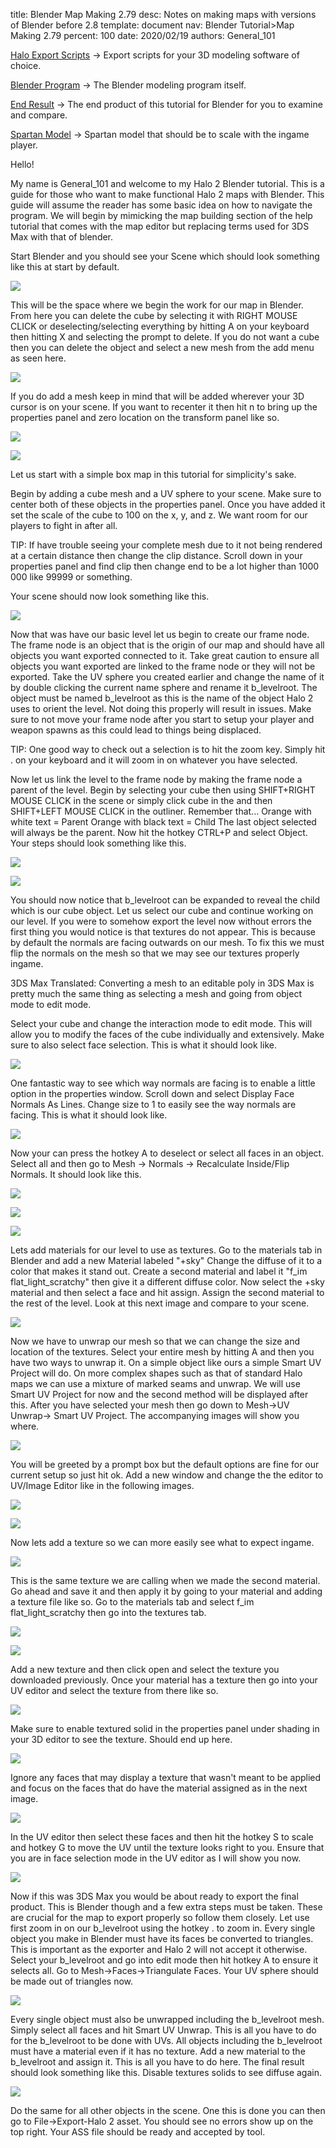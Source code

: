 title:      Blender Map Making 2.79
desc:       Notes on making maps with versions of Blender before 2.8
template:   document
nav:        Blender Tutorial>Map Making 2.79
percent:    100
date:       2020/02/19
authors:    General_101

[Halo Export Scripts](http://www.h2maps.net/Tools/PC/Export%20Scripts/Halo_Export.7z) -> Export scripts for your 3D modeling software of choice.

[Blender Program](https://www.blender.org/) -> The Blender modeling program itself.

[End Result](http://www.h2maps.net/Sources/H2EK%20Source/Manual/Blender/Tutorial.blend) -> The end product of this tutorial for Blender for you to examine and compare.

[Spartan Model](http://www.h2maps.net/Sources/H2EK%20Source/Manual/Blender/Spartan.zip) -> Spartan model that should be to scale with the ingame player.
 
Hello!
 
My name is General_101 and welcome to my Halo 2 Blender tutorial. This is a guide for those who want to make functional Halo 2 maps with Blender. This guide will assume the reader has some basic idea on how to navigate the program.
We will begin by mimicking the map building section of the help tutorial that comes with the map editor but replacing terms used for 3DS Max with that of blender.
 
Start Blender and you should see your Scene which should look something like this at start by default.
 
![](assets\2.79\1A.png)
 
This will be the space where we begin the work for our map in Blender.
From here you can delete the cube by selecting it with RIGHT MOUSE CLICK or deselecting/selecting everything by hitting A on your keyboard then hitting X and selecting the prompt to delete.
If you do not want a cube then you can delete the object and select a new mesh from the add menu as seen here.
 
![](assets\2.79\1B.png)
 
If you do add a mesh keep in mind that will be added wherever your 3D cursor is on your scene.
If you want to recenter it then hit n to bring up the properties panel and zero location on the transform panel like so.
 
![](assets\2.79\1C.png)
 
![](assets\2.79\1D.png)
 
Let us start with a simple box map in this tutorial for simplicity's sake.
 
Begin by adding a cube mesh and a UV sphere to your scene. Make sure to center both of these objects in the properties panel.
Once you have added it set the scale of the cube to 100 on the x, y, and z. We want room for our players to fight in after all.
 
TIP: If have trouble seeing your complete mesh due to it not being rendered at a certain distance then change the clip distance. Scroll down in your properties panel and find clip then change end to be a lot higher than 1000
000 like 99999 or something.
 
Your scene should now look something like this.
 
![](assets\2.79\1E.png)
 
Now that was have our basic level let us begin to create our frame node. The frame node is an object that is the origin of our map and should have all objects you want exported connected to it.
Take great caution to ensure all objects you want exported are linked to the frame node or they will not be exported.
Take the UV sphere you created earlier and change the name of it by double clicking the current name sphere and rename it b_levelroot.
The object must be named b_levelroot as this is the name of the object Halo 2 uses to orient the level. Not doing this properly will result in issues.
Make sure to not move your frame node after you start to setup your player and weapon spawns as this could lead to things being displaced.
 
TIP: One good way to check out a selection is to hit the zoom key. Simply hit . on your keyboard and it will zoom in on whatever you have selected.
 
Now let us link the level to the frame node by making the frame node a parent of the level.
Begin by selecting your cube then using SHIFT+RIGHT MOUSE CLICK in the scene or simply click cube in the and then SHIFT+LEFT MOUSE CLICK in the outliner.
Remember that...
Orange with white text = Parent
Orange with black text = Child
The last object selected will always be the parent.
Now hit the hotkey CTRL+P and select Object. Your steps should look something like this.
 
![](assets\2.79\1F.png)
 
![](assets\2.79\1G.png)
 
You should now notice that b_levelroot can be expanded to reveal the child which is our cube object.
Let us select our cube and continue working on our level. If you were to somehow export the level now without errors the first thing you would notice is that textures do not appear.
This is because by default the normals are facing outwards on our mesh.
To fix this we must flip the normals on the mesh so that we may see our textures properly ingame.
 
3DS Max Translated: Converting a mesh to an editable poly in 3DS Max is pretty much the same thing as selecting a mesh and going from object mode to edit mode.
 
Select your cube and change the interaction mode to edit mode. This will allow you to modify the faces of the cube individually and extensively. Make sure to also select face selection. This is what it should look like.
 
![](assets\2.79\1H.png)
 
One fantastic way to see which way normals are facing is to enable a little option in the properties window. Scroll down and select Display Face Normals As Lines. Change size to 1 to easily see the way normals are facing. This is what it should look like.
 
![](assets\2.79\1I.png)
 
Now your can press the hotkey A to deselect or select all faces in an object. Select all and then go to Mesh -> Normals -> Recalculate Inside/Flip Normals. It should look like this.
 
![](assets\2.79\1J.png)
 
![](assets\2.79\1K.png)
 
![](assets\2.79\1M.png)
 
Lets add materials for our level to use as textures. Go to the materials tab in Blender and add a new Material labeled "+sky" Change the diffuse of it to a color that makes it stand out.
Create a second material and label it "f_im flat_light_scratchy" then give it a different diffuse color. Now select the +sky material and then select a face and hit assign. Assign the second material to the rest of the level. Look at this next image and compare to your scene.
 
![](assets\2.79\1N.png)
 
 
Now we have to unwrap our mesh so that we can change the size and location of the textures. Select your entire mesh by hitting A and then you have two ways to unwrap it.
On a simple object like ours a simple Smart UV Project will do.
On more complex shapes such as that of standard Halo maps we can use a mixture of marked seams and unwrap.
We will use Smart UV Project for now and the second method will be displayed after this. After you have selected your mesh then go down to Mesh->UV Unwrap-> Smart UV Project. The accompanying images will show you where.
 
![](assets\2.79\1O.png)
 
You will be greeted by a prompt box but the default options are fine for our current setup so just hit ok. Add a new window and change the the editor to UV/Image Editor like in the following images.
 
![](assets\2.79\1P.png)
 
![](assets\2.79\1Q.png)
 
Now lets add a texture so we can more easily see what to expect ingame.
 
![](assets\2.79\1R.png)
 
This is the same texture we are calling when we made the second material. Go ahead and save it and then apply it by going to your material and adding a texture file like so.
Go to the materials tab and select f_im flat_light_scratchy then go into the textures tab.
 
![](assets\2.79\1S.png)
 
![](assets\2.79\1T.png)
 
Add a new texture and then click open and select the texture you downloaded previously. Once your material has a texture then go into your UV editor and select the texture from there like so.
 
![](assets\2.79\1U.png)
 
Make sure to enable textured solid in the properties panel under shading in your 3D editor to see the texture. Should end up here.
 
![](assets\2.79\1V.png)
 
Ignore any faces that may display a texture that wasn't meant to be applied and focus on the faces that do have the material assigned as in the next image.
 
![](assets\2.79\1W.png)
 
In the UV editor then select these faces and then hit the hotkey S to scale and hotkey G to move the UV until the texture looks right to you.
Ensure that you are in face selection mode in the UV editor as I will show you now.
 
![](assets\2.79\1X.png)
 
Now if this was 3DS Max you would be about ready to export the final product. This is Blender though and a few extra steps must be taken. These are crucial for the map to export properly so follow them closely.
Let use first zoom in on our b_levelroot using the hotkey . to zoom in.
Every single object you make in Blender must have its faces be converted to triangles. This is important as the exporter and Halo 2 will not accept it otherwise. Select your b_levelroot and go into edit mode then hit hotkey A to ensure it selects all.
Go to Mesh->Faces->Triangulate Faces. Your UV sphere should be made out of triangles now.
 
![](assets\2.79\1Y.png)
 
Every single object must also be unwrapped including the b_levelroot mesh. Simply select all faces and hit Smart UV Unwrap. This is all you have to do for the b_levelroot to be done with UVs.
All objects including the b_levelroot must have a material even if it has no texture. Add a new material to the b_levelroot and assign it. This is all you have to do here.
The final result should look something like this. Disable textures solids to see diffuse again.
 
![](assets\2.79\1Z.png)
 
Do the same for all other objects in the scene. One this is done you can then go to File->Export-Halo 2 asset. You should see no errors show up on the top right. Your ASS file should be ready and accepted by tool.
